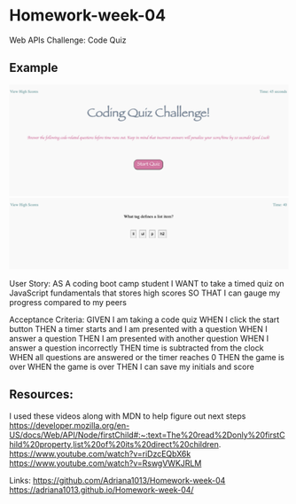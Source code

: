 # Homework-week-04
Web APIs Challenge: Code Quiz

## Example
![A screenshot of my assignment](./assets/Game%20Page.png)
![A screenshot of my assignment](./assets/Questions.png)

User Story: 
AS A coding boot camp student
I WANT to take a timed quiz on JavaScript fundamentals that stores high scores
SO THAT I can gauge my progress compared to my peers

Acceptance Criteria:
GIVEN I am taking a code quiz
WHEN I click the start button
THEN a timer starts and I am presented with a question
WHEN I answer a question
THEN I am presented with another question
WHEN I answer a question incorrectly
THEN time is subtracted from the clock
WHEN all questions are answered or the timer reaches 0
THEN the game is over
WHEN the game is over
THEN I can save my initials and score

## Resources: 
I used these videos along with MDN to help figure out next steps
https://developer.mozilla.org/en-US/docs/Web/API/Node/firstChild#:~:text=The%20read%2Donly%20firstChild%20property,list%20of%20its%20direct%20children. 
https://www.youtube.com/watch?v=riDzcEQbX6k
https://www.youtube.com/watch?v=RswgVWKJRLM

Links:
https://github.com/Adriana1013/Homework-week-04
https://adriana1013.github.io/Homework-week-04/